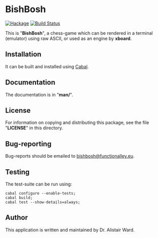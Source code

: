# **BishBosh**

[![Hackage](https://img.shields.io/hackage/v/bishbosh.svg)](https://hackage.haskell.org/package/bishbosh) [![Build Status](https://travis-ci.org/functionalley/BishBosh.svg?branch=master)](https://travis-ci.org/functionalley/BishBosh)

This is "**BishBosh**", a chess-game which can be rendered in a terminal (emulator) using raw ASCII, or used as an engine by **xboard**.

## Installation

It can be built and installed using [Cabal](https://www.haskell.org/cabal/users-guide/installing-packages.html).

## Documentation

The documentation is in "**man/**".

## License

For information on copying and distributing this package, see the file "**LICENSE**" in this directory.

## Bug-reporting

Bug-reports should be emailed to <bishbosh@functionalley.eu>.

## Testing

The test-suite can be run using:

    cabal configure --enable-tests;
    cabal build;
    cabal test --show-details=always;

## Author

This application is written and maintained by Dr. Alistair Ward.
